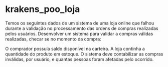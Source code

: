 # krakens_poo_loja
 
Temos os seguintes dados de um sistema de uma loja online que falhou durante a validação no processamento das ordens de compras realizadas pelos usuários.
Desenvolver um sistema para validar a compras válidas realizadas, checar se no momento da compra:

 O comprador possuía saldo disponível na carteira.
 A loja continha a quantidade do produto em estoque.
 O sistema deve contabilizar as compras inválidas, por usuário, e quantas pessoas foram afetadas pelo ocorrido.
